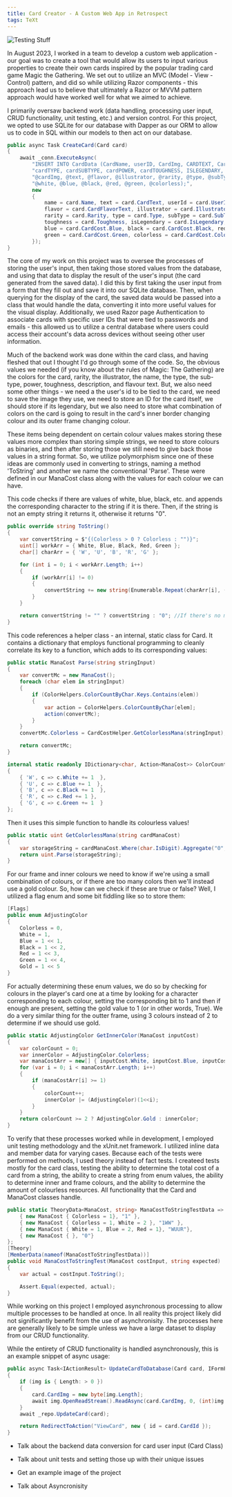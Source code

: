 ```yaml
---
title: Card Creator - A Custom Web App in Retrospect
tags: TeXt
---
```


![Testing Stuff](/assets/images/FrontPageImage.png)

In August 2023, I worked in a team to develop a custom web application - our goal was to create a tool that would allow its users to input various properties to create their own cards inspired by the popular trading card game Magic the Gathering. We set out to utilize an MVC (Model - View - Control) pattern, and did so while utilizing Razor components - this approach lead us to believe that ultimately a Razor or MVVM pattern approach would have worked well for what we aimed to achieve.

I primarily oversaw backend work (data handling, processing user input, CRUD functionality, unit testing, etc.) and version control. For this project, we opted to use SQLite for our database with Dapper as our ORM to allow us to code in SQL within our models to then act on our database.

```cs
public async Task CreateCard(Card card)
{
    await _conn.ExecuteAsync(
        "INSERT INTO CardData (CardName, userID, CardImg, CARDTEXT, CardFlavorText, CardIllustrator, cardRARITY, " +
        "cardTYPE, cardSUBTYPE, cardPOWER, cardTOUGHNESS, ISLEGENDARY, W, U, B, R, G, C) VALUES (@name, @userId, " +
        "@cardImg, @text, @flavor, @illustrator, @rarity, @type, @subType, @power, @toughness, @isLegendary, " +
        "@white, @blue, @black, @red, @green, @colorless);",
        new
        {
            name = card.Name, text = card.CardText, userId = card.UserId, cardImg = card.CardImg,
            flavor = card.CardFlavorText, illustrator = card.Illustrator,
            rarity = card.Rarity, type = card.Type, subType = card.SubType, power = card.Power,
            toughness = card.Toughness, isLegendary = card.IsLegendary, white = card.CardCost.White,
            blue = card.CardCost.Blue, black = card.CardCost.Black, red = card.CardCost.Red,
            green = card.CardCost.Green, colorless = card.CardCost.Colorless
        });
}
```

The core of my work on this project was to oversee the processes of storing the user's input, then taking those stored values from the database, and using that data to display the result of the user's input (the card generated from the saved data). I did this by first taking the user input from a form that they fill out and save it into our SQLite database. Then, when querying for the display of the card, the saved data would be passed into a class that would handle the data, converting it into more useful values for the visual display. Additionally, we used Razor page Authentication to associate cards with specific user IDs that were tied to passwords and emails - this allowed us to utilize a central database where users could access their account's data across devices without seeing other user information.

Much of the backend work was done within the card class, and having fleshed that out I thought I'd go through some of the code. So, the obvious values we needed (if you know about the rules of Magic: The Gathering) are the colors for the card, rarity, the illustrator, the name, the type, the sub-type, power, toughness, description, and flavour text. But, we also need some other things - we need a the user's id to be tied to the card, we need to save the image they use, we need to store an ID for the card itself, we should store if its legendary, but we also need to store what combination of colors on the card is going to result in the card's inner border changing colour and its outer frame changing colour.

These items being dependent on certain colour values makes storing these values more complex than storing simple strings, we need to store colours as binaries, and then after storing those we still need to give back those values in a string format. So, we utilize polymorphism since one of these ideas are commonly used in converting to strings, naming a method 'ToString' and another we name the conventional 'Parse'. These were defined in our ManaCost class along with the values for each colour we can have.

This code checks if there are values of white, blue, black, etc. and appends the corresponding character to the string if it is there. Then, if the string is not an empty string it returns it, otherwise it returns "0".

```cs
public override string ToString()
{
    var convertString = $"{(Colorless > 0 ? Colorless : "")}";
    uint[] workArr = { White, Blue, Black, Red, Green };
    char[] charArr = { 'W', 'U', 'B', 'R', 'G' };

    for (int i = 0; i < workArr.Length; i++)
    {
        if (workArr[i] != 0)
        {
            convertString += new string(Enumerable.Repeat(charArr[i], (int)workArr[i]).ToArray());
        }
    }

    return convertString != "" ? convertString : "0"; //If there's no mana cost, return 0 instead of nothing.
}
```

This code references a helper class - an internal, static class for Card. It contains a dictionary that employs functional programming to cleanly correlate its key to a function, which adds to its corresponding values:

```cs
public static ManaCost Parse(string stringInput)
{
    var convertMc = new ManaCost();
    foreach (char elem in stringInput)
    {
        if (ColorHelpers.ColorCountByChar.Keys.Contains(elem))
        {
            var action = ColorHelpers.ColorCountByChar[elem];
            action(convertMc);
        }
    }
    convertMc.Colorless = CardCostHelper.GetColorlessMana(stringInput);

    return convertMc;
}
```

```cs
internal static readonly IDictionary<char, Action<ManaCost>> ColorCountByChar = new Dictionary<char, Action<ManaCost>>()
{
    { 'W', c => c.White += 1  },
    { 'U', c => c.Blue += 1  },
    { 'B', c => c.Black += 1  },
    { 'R', c => c.Red += 1 },
    { 'G', c => c.Green += 1  }
};
```

Then it uses this simple function to handle its colourless values!

```cs
public static uint GetColorlessMana(string cardManaCost)
{
    var storageString = cardManaCost.Where(char.IsDigit).Aggregate("0", (current, t) => current + t);
    return uint.Parse(storageString);
}
```

For our frame and inner colours we need to know if we're using a small combination of colours, or if there are too many colors then we'll instead use a gold colour. So, how can we check if these are true or false? Well, I utilized a flag enum and some bit fiddling like so to store them:

```cs
[Flags]
public enum AdjustingColor
{
    Colorless = 0,
    White = 1,
    Blue = 1 << 1,
    Black = 1 << 2,
    Red = 1 << 3,
    Green = 1 << 4,
    Gold = 1 << 5
}
```

For actually determining these enum values, we do so by checking for colours in the player's card one at a time by looking for a character corresponding to each colour, setting the corresponding bit to 1 and then if enough are present, setting the gold value to 1 (or in other words, True). We do a very similar thing for the outter frame, using 3 colours instead of 2 to determine if we should use gold.

```cs
public static AdjustingColor GetInnerColor(ManaCost inputCost)
{
    var colorCount = 0;
    var innerColor = AdjustingColor.Colorless;
    var manaCostArr = new[] { inputCost.White, inputCost.Blue, inputCost.Black, inputCost.Red, inputCost.Green };
    for (var i = 0; i < manaCostArr.Length; i++)
    {
        if (manaCostArr[i] >= 1)
        {
            colorCount++;
            innerColor |= (AdjustingColor)(1<<i);
        }
    }
    return colorCount >= 2 ? AdjustingColor.Gold : innerColor;
}
```

To verify that these processes worked while in development, I employed unit testing methodology and the xUnit.net framework. I utilized inline data and member data for varying cases. Because each of the tests were performed on methods, I used theory instead of fact tests. I createed tests mostly for the card class, testing the ability to determine the total cost of a card from a string, the ability to create a string from enum values, the ability to determine inner and frame colours, and the ability to determine the amount of colourless resources. All functionality that the Card and ManaCost classes handle.

```cs
public static TheoryData<ManaCost, string> ManaCostToStringTestData => new() {
    { new ManaCost { Colorless = 1}, "1" },
    { new ManaCost { Colorless = 1, White = 2 }, "1WW" },
    { new ManaCost { White = 1, Blue = 2, Red = 1}, "WUUR"},
    { new ManaCost { }, "0"}
};
[Theory]
[MemberData(nameof(ManaCostToStringTestData))]
public void ManaCostToStringTest(ManaCost costInput, string expected)
{
    var actual = costInput.ToString();

    Assert.Equal(expected, actual);
}
```

While working on this project I employed asynchronous processing to allow multiple processes to be handled at once. In all reality this project likely did not significantly benefit from the use of asynchronisity. The processes here are generally likely to be simple unless we have a large dataset to display from our CRUD functionality.

While the entirety of CRUD functionality is handled asynchronously, this is an example snippet of async usage:

```cs
public async Task<IActionResult> UpdateCardToDatabase(Card card, IFormFile img)
{
    if (img is { Length: > 0 })
    {
        card.CardImg = new byte[img.Length];
        await img.OpenReadStream().ReadAsync(card.CardImg, 0, (int)img.Length);
    }
    await _repo.UpdateCard(card);

    return RedirectToAction("ViewCard", new { id = card.CardId });
}
```

- Talk about the backend data conversion for card user input (Card Class)

- Talk about unit tests and setting those up with their unique issues

- Get an example image of the project

- Talk about Asyncronisity
